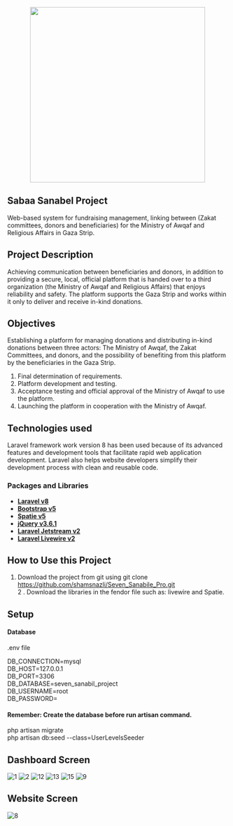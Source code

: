 <p align="center"><a href="https://laravel.com" target="_blank"><img src="https://raw.githubusercontent.com/laravel/art/master/logo-lockup/5%20SVG/2%20CMYK/1%20Full%20Color/laravel-logolockup-cmyk-red.svg" width="400"></a></p>

## Sabaa Sanabel Project

Web-based system for fundraising management, linking between (Zakat committees, donors and beneficiaries) for the Ministry of Awqaf and Religious Affairs in Gaza Strip.

## Project Description

Achieving communication between beneficiaries and donors, in addition to providing a secure, local, official platform that is handed over to a third organization (the Ministry of Awqaf and Religious Affairs) that enjoys reliability and safety. The platform supports the Gaza Strip and works within it only to deliver and receive in-kind donations.

## Objectives

Establishing a platform for managing donations and distributing in-kind donations between three actors: The Ministry of Awqaf, the Zakat Committees, and donors, and the possibility of benefiting from this platform by the beneficiaries in the Gaza Strip.
1. Final determination of requirements.
2. Platform development and testing.
3. Acceptance testing and official approval of the Ministry of Awqaf to use the platform.
4. Launching the platform in cooperation with the Ministry of Awqaf.

## Technologies used

Laravel framework work version 8 has been used because of its advanced features and development tools that facilitate rapid web application development. Laravel also helps website developers simplify their development process with clean and reusable code.

### Packages and Libraries

- **[Laravel v8](https://laravel.com/docs/8.x/installation)**
- **[Bootstrap v5](https://getbootstrap.com/)**
- **[Spatie v5](https://spatie.be/docs/laravel-permission/v5/introduction)**
- **[jQuery v3.6.1](https://jquery.com/)**
- **[Laravel Jetstream v2](https://jetstream.laravel.com/2.x/introduction.html)**
- **[Laravel Livewire v2](https://laravel-livewire.com/)**


## How to Use this Project

1. Download the project from git using
git clone https://github.com/shamsnazli/Seven_Sanabile_Pro.git <br>2 . Download the libraries in the fendor file such as: livewire and Spatie.

## Setup
#### Database
.env file

DB_CONNECTION=mysql<br>
DB_HOST=127.0.0.1<br>
DB_PORT=3306<br>
DB_DATABASE=seven_sanabil_project<br>
DB_USERNAME=root<br>
DB_PASSWORD=<br>

#### Remember: Create the database before run artisan command.

php artisan migrate<br>
php artisan db:seed --class=UserLevelsSeeder

## Dashboard Screen
![1](https://user-images.githubusercontent.com/92631191/185757188-5cbdd102-68b4-44d7-a3cd-1c3e3eeee041.png)
![2](https://user-images.githubusercontent.com/92631191/185757192-12da063d-2cff-47c9-961d-b7587df3c54e.png)
![12](https://user-images.githubusercontent.com/92631191/185757320-6bc11f3c-7996-47ea-9e8f-314f6a8a263a.png)
![13](https://user-images.githubusercontent.com/92631191/185757322-6a4a5008-bed0-44df-b2f5-1e12efcb0ee5.png)
![15](https://user-images.githubusercontent.com/92631191/185757325-6fb0b0c8-3e74-4a9c-b7d9-29d8d686800e.png)
![9](https://user-images.githubusercontent.com/92631191/185757327-7ef73a60-4abb-4bb1-b196-8a5f2eae1e1b.png)

## Website Screen
![8](https://user-images.githubusercontent.com/92631191/185757217-3af3140a-8ac2-49bc-86dc-3b83a0168e2c.jpg)



